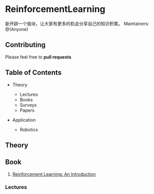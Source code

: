 # ReinforcementLearning

新开辟一个版块，让大家有更多的机会分享自己的知识积累。
Maintainers: @(Anyone)


## Contributing

Please feel free to **pull requests**.

## Table of Contents

* Theory
	* Lectures
	* Books
	* Surveys
	* Papers

* Application
	* Robotics	 
	
## Theory

## Book
1. [Reinforcement Learning: An Introduction](http://incompleteideas.net/book/the-book.html)
	
### Lectures

